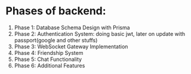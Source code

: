 # Phases of backend:

1. Phase 1: Database Schema Design with Prisma
2. Phase 2: Authentication System:
   doing basic jwt, later on update with passport(google and other stuffs)
3. Phase 3: WebSocket Gateway Implementation
4. Phase 4: Friendship System
5. Phase 5: Chat Functionality
6. Phase 6: Additional Features
